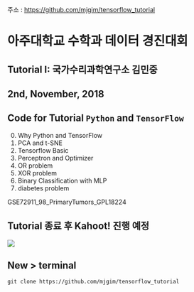 주소 : https://github.com/mjgim/tensorflow_tutorial

# 아주대학교 수학과 데이터 경진대회

## Tutorial I: 국가수리과학연구소 김민중 

## 2nd, November, 2018

## Code for Tutorial `Python` and `TensorFlow`

0. Why Python and TensorFlow
1. PCA and t-SNE
2. Tensorflow Basic
3. Perceptron and Optimizer
4. OR problem
5. XOR problem
6. Binary Classification with MLP
7. diabetes problem

GSE72911_98_PrimaryTumors_GPL18224

## Tutorial 종료 후 Kahoot! 진행 예정

![](data/sb.png)


## New > terminal
```terminal
git clone https://github.com/mjgim/tensorflow_tutorial
```
